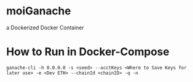 # moiGanache
a Dockerized Docker Container


# How to Run in Docker-Compose

```
ganache-cli -h 0.0.0.0 -s <seed> --acctKeys <Where to Save Keys for later use> -e <Dev ETH> --chainId <chainID> -q -n
```
